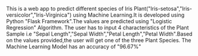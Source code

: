 This is a web app to predict different species of Iris Plant("Iris-setosa","Iris-versicolor","Iris-Virginica") using Machine Learning.It is developed using Python "Flask Framework".The values are predicted using "Logistic Regression" Algorithm.
The user has to input 4 characteristics of the Plant Sample i.e "Sepal Length","Sepal Width","Petal Length","Petal Width".Based on the values provided,the user will get one of the three Plant Species.
The Machine Learning Model has an accuracy of "96.67%"
